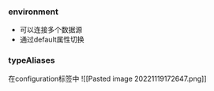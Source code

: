 ### environment
- 可以连接多个数据源
- 通过default属性切换

### typeAliases
在configuration标签中
![[Pasted image 20221119172647.png]]

